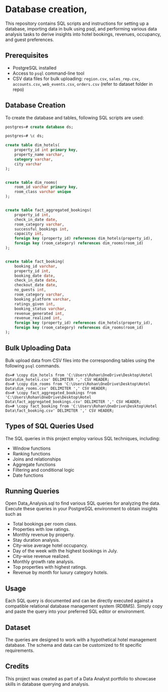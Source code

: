 # Database creation, 
This repository contains SQL scripts and instructions for setting up a database, importing data in bulk using psql, and performing various data analysis tasks to derive insights into hotel bookings, revenues, occupancy, and guest preferences.

## Prerequisites

- PostgreSQL installed
- Access to `psql` command-line tool
- CSV data files for bulk uploading: `region.csv`, `sales_rep.csv`, `accounts.csv`, `web_events.csv`, `orders.csv` (refer to dataset folder in repo)


## Database Creation

To create the database and tables, following SQL scripts are used:

```sql
postgres=# create database ds;

postgres=# \c ds;

create table dim_hotels(
    property_id int primary key,
    property_name varchar,
    category varchar,
    city varchar
);


create table dim_rooms(
    room_id varchar primary key,
    room_class varchar unique
);


create table fact_aggregated_bookings(
    property_id int,
    check_in_date date,
    room_category varchar,
    successful_bookings int,
    capacity int,
    foreign key (property_id) references dim_hotels(property_id),
    foreign key (room_category) references dim_rooms(room_id)
);


create table fact_booking(
    booking_id varchar,
    property_id int,
    booking_date date,
    check_in_date date,
    checkout_date date,
    no_guests int,
    room_category varchar,
    booking_platform varchar,
    ratings_given int,
    booking_status varchar,
    revenue_generated int,
    revenue_realized int,
    foreign key (property_id) references dim_hotels(property_id),
    foreign key (room_category) references dim_rooms(room_id)
);
```

## Bulk Uploading Data

Bulk upload data from CSV files into the corresponding tables using the following `psql` commands.

```
ds=# \copy dim_hotels from 'C:\Users\Rohan\OneDrive\Desktop\Hotel Data\dim_hotels.csv' DELIMITER ',' CSV HEADER;
ds=# \copy dim_rooms from 'C:\Users\Rohan\OneDrive\Desktop\Hotel Data\dim_rooms.csv' DELIMITER ',' CSV HEADER;
ds=# \copy fact_aggregated_bookings from 'C:\Users\Rohan\OneDrive\Desktop\Hotel Data\fact_aggregated_bookings.csv' DELIMITER ',' CSV HEADER;
ds=# \copy fact_booking from 'C:\Users\Rohan\OneDrive\Desktop\Hotel Data\fact_booking.csv' DELIMITER ',' CSV HEADER;
```


## Types of SQL Queries Used
The SQL queries in this project employ various SQL techniques, including:

* Window functions
* Ranking functions
* Joins and relationships
* Aggregate functions
* Filtering and conditional logic
* Date functions


## Running Queries
Open Data_Analysis.sql to find various SQL queries for analyzing the data. Execute these queries in your PostgreSQL environment to obtain insights such as

* Total bookings per room class.
* Properties with low ratings.
* Monthly revenue by property.
* Stay duration analysis.
* City-wise average hotel occupancy.
* Day of the week with the highest bookings in July.
* City-wise revenue realized.
* Monthly growth rate analysis.
* Top properties with highest ratings.
* Revenue by month for luxury category hotels.


## Usage
Each SQL query is documented and can be directly executed against a compatible relational database management system (RDBMS). Simply copy and paste the query into your preferred SQL editor or environment.

## Dataset
The queries are designed to work with a hypothetical hotel management database. The schema and data can be customized to fit specific requirements.

## Credits
This project was created as part of a Data Analyst portfolio to showcase skills in database querying and analysis.


